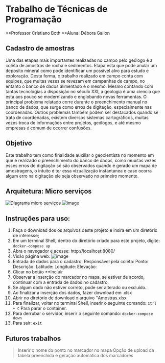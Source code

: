 # Trabalho de Técnicas de Programação 
**Professor Cristiano Both 
**Aluna: Débora Gallon

## Cadastro de amostras 
Uma das etapas mais importantes realizadas no campo pelo geólogo é a coleta de amostras de rocha e sedimentos. Etapa esta que pode anular um deposito mineral como pode identificar um possível alvo para estudo e exploração. Desta forma, o trabalho realizado em campo conta com equipes, que muitas vezes se revezam em campanhas de campo, no entanto o banco de dados alimentado é o mesmo. 
Mesmo contando com tantas tecnologias a disposição no século XXI, a geologia é uma ciencia que esta aos pouco se modernizando e englobando novas ferramentas. O principal problema relatado corre durante o preenchimento manual no banco de dados, que surge como erros de digitação, especialmente nas coordenadas. Outros problemas também podem ser destacados quando se trata de coordenadas, existem diversos sistemas cartográficos, muitas vezes troca de informações entre projetos, geólogos, e até mesmo empresas é comum de ocorrer confusões. 

## Objetivo 
Este trabalho tem como finalidade auxiliar o geocientista no momento em que é realizado o preenchimento do banco de dados, como muuitas vezes esses erros de digitação só são observados quando é gerado um mapa de amostragens, o intuito é ter essa vizualização instantanea e caso ocorra algum erro na digitação ele seja observado no primeiro momento. 




## Arquitetura: Micro serviços 
![Diagrama micro serviços](https://user-images.githubusercontent.com/66315345/86483774-229a4380-bd2b-11ea-9a19-0d46cf123b6c.png)
![image](https://user-images.githubusercontent.com/66315345/86488660-284a5600-bd38-11ea-8e43-6c81cc0da5b3.png)



## Instruções para uso:
1. Faça o download dos os arquivos deste projeto e insira em um diretório de interesse;
2. Em um terminal Shell, dentro do diretório criado para este projeto, digite: 
```docker-compose up ``` 
3. Abra o navegador e acesse: http://localhost:8080/ 
4. Visão página web: 
![image](https://user-images.githubusercontent.com/66315345/86476032-21154f00-bd1c-11ea-803f-f3a38b78ddfe.png)
5. Entrada de dados para o cadastro: 
  Responsável pela coleta:
  Ponto:
  Descrição: 
  Latitude:
  Longitude:
  Elevação:
6. Clicar no botão **Incluir
7. Observar a inserção do marcador no mapa, se estiver de acordo, continuar com a entrada de dados no cadastro.
8. Se algum dado não estiver correto, pode ser alterado ou excluído. 
9. Ao finalizar a inserção dos dados, fazer download em .xlsx
10. Abrir no diretório de download o arquivo ''Amostras.xlsx
11. Para finalizar, voltar no terminal Shell, inserir o seguinte comando: 
```Ctrl + C```
Para parar o container. 
12. Para derrubar o servidor, inserir o seguinte comando: 
```docker-compose down```
13. Para sair: 
```exit```

## Futuros trabalhos 
> Inserir o nome do ponto no marcador no mapa 
> Opção de upload da tabela preenchida e geração automática dos marcadores 
